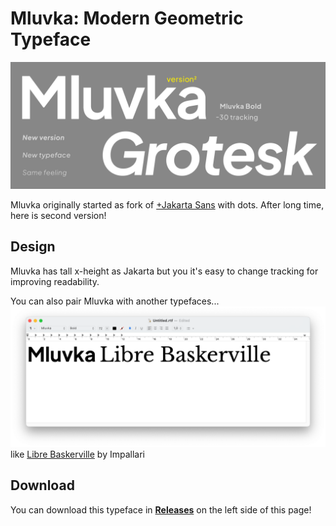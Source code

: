 # Mluvka: Modern Geometric Typeface
![screen](/readme/mainbanner.png)

Mluvka originally started as fork of [+Jakarta Sans](https://tokotype.github.io/plusjakarta-sans/) with dots. After long time, here is second version!

## Design
Mluvka has tall x-height as Jakarta but you it's easy to change tracking for improving readability.

You can also pair Mluvka with another typefaces...
![screen](/readme/LibreBaskerville.png)
like [Libre Baskerville](https://github.com/impallari/Libre-Baskerville) by Impallari

## Download
You can download this typeface in **[Releases](https://github.com/JiriKrblich/Mluvka/releases)** on the left side of this page!
